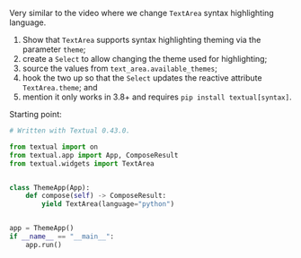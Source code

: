 Very similar to the video where we change `TextArea` syntax highlighting language.

1. Show that `TextArea` supports syntax highlighting theming via the parameter `theme`;
2. create a `Select` to allow changing the theme used for highlighting;
3. source the values from `text_area.available_themes`;
4. hook the two up so that the `Select` updates the reactive attribute `TextArea.theme`; and
5. mention it only works in 3.8+ and requires `pip install textual[syntax]`.

Starting point:

```py
# Written with Textual 0.43.0.

from textual import on
from textual.app import App, ComposeResult
from textual.widgets import TextArea


class ThemeApp(App):
    def compose(self) -> ComposeResult:
        yield TextArea(language="python")


app = ThemeApp()
if __name__ == "__main__":
    app.run()
```
